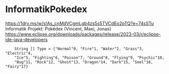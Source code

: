 # InformatikPokedex
https://1drv.ms/w/s!As_cnMdVCgmLgb4zs5s5TVCdEo2pTQ?e=74sSTu
Informatik Projekt: Pokédex (Vincent, Maxi, Jonas)
https://www.eclipse.org/downloads/packages/release/2023-03/r/eclipse-ide-java-developers
        
        String [] Type = {"Normal"0, "Fire"1, "Water"2, "Grass"3, "Electric"4, 
        "Ice"5, "Fighting"6, "Poison"7, "Ground"8, "Flying"9, "Psychic"10, 
        "Bug"11, "Rock"12, "Ghost"13, "Dragon"14, "Dark"15, "Seel"16, "Fairy"17}
